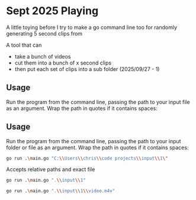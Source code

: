 # Sept 2025 Playing
A little toying before I try to make a go command line too for randomly generating 5 second clips from 

A tool that can 
- take a bunch of videos 
- cut them into a bunch of x second clips 
- then put each set of clips into a sub folder (2025/09/27 - 1)


## Usage

Run the program from the command line, passing the path to your input file as an argument. Wrap the path in quotes if it contains spaces:



## Usage

Run the program from the command line, passing the path to your input folder or file as an argument. Wrap the path in quotes if it contains spaces:

```bash
go run .\main.go "C:\\Users\\chris\\code projects\\input\\1\"
```

Accepts relative paths and exact file

```bash
go run .\main.go ".\\input\\1"
```

```bash
go run .\main.go ".\\input\\1\\video.m4v"
```